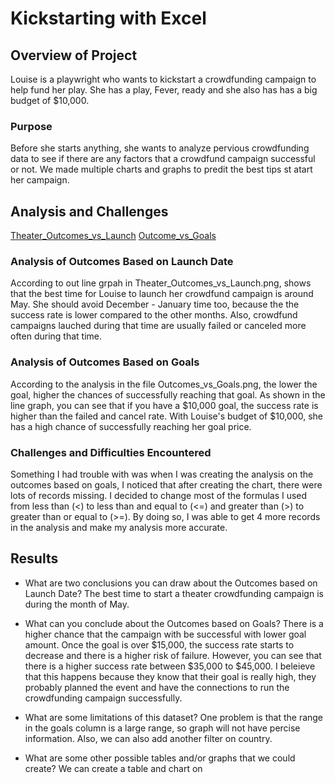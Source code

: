 # Kickstarting with Excel

## Overview of Project
Louise is a playwright who wants to kickstart a crowdfunding campaign to help fund her play. She has a play, Fever, ready and she also has has a big budget of $10,000. 

### Purpose
Before she starts anything, she wants to analyze pervious crowdfunding data to see if there are any factors that a crowdfund campaign successful or not. We made multiple charts and graphs to predit the best tips st atart her campaign. 

## Analysis and Challenges
[Theater_Outcomes_vs_Launch](Resources/Theater_Outcomes_vs_Launch.png)
[Outcome_vs_Goals](Resources/Outcomes_vs_Goals.png)

### Analysis of Outcomes Based on Launch Date
According to out line grpah in Theater_Outcomes_vs_Launch.png, shows that the best time for Louise to launch her crowdfund campaign is around May. She should avoid December - January time too, because the the success rate is lower compared to the other months. Also, crowdfund campaigns lauched during that time are usually failed or canceled more often during that time. 

### Analysis of Outcomes Based on Goals
According to the analysis in the file Outcomes_vs_Goals.png, the lower the goal, higher the chances of successfully reaching that goal. As shown in the line graph, you can see that if you have a $10,000 goal, the success rate is higher than the failed and cancel rate. With Louise's budget of $10,000, she has a high chance of successfully reaching her goal price. 

### Challenges and Difficulties Encountered
Something I had trouble with was when I was creating the analysis on the outcomes based on goals, I noticed that after creating the chart, there were lots of records missing. I decided to change most of the formulas I used from less than (<) to less than and equal to (<=) and greater than (>) to greater than or equal to (>=). By doing so, I was able to get 4 more records in the analysis and make my analysis more accurate. 

## Results

- What are two conclusions you can draw about the Outcomes based on Launch Date?
The best time to start a theater crowdfunding campaign is during the month of May. 

- What can you conclude about the Outcomes based on Goals?
There is a higher chance that the campaign with be successful with lower goal amount. Once the goal is over $15,000, the success rate starts to decrease and there is a higher risk of failure. However, you can see that there is a higher success rate between $35,000 to $45,000. I beleieve that this happens because they know that their goal is really high, they probably planned the event and have the connections to run the crowdfunding campaign successfully.

- What are some limitations of this dataset?
One problem is that the range in the goals column is a large range, so graph will not have percise information. Also, we can also add another filter on country.

- What are some other possible tables and/or graphs that we could create?
We can create a table and chart on 
